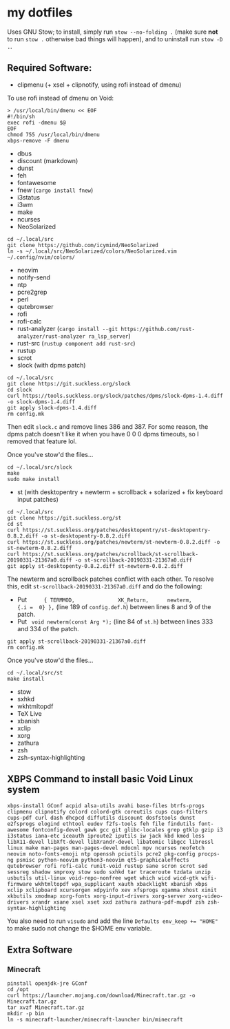 # my dotfiles

Uses GNU Stow; to install, simply run `stow --no-folding .` (make sure **not** to run `stow .`
otherwise bad things will happen), and to uninstall run `stow -D .`.

## Required Software:

- clipmenu (+ xsel + clipnotify, using rofi instead of dmenu)

To use rofi instead of dmenu on Void:
```
> /usr/local/bin/dmenu << EOF
#!/bin/sh
exec rofi -dmenu $@
EOF
chmod 755 /usr/local/bin/dmenu
xbps-remove -F dmenu
```
- dbus
- discount (markdown)
- dunst
- feh
- fontawesome
- fnew (`cargo install fnew`)
- i3status
- i3wm
- make
- ncurses
- NeoSolarized
```
cd ~/.local/src
git clone https://github.com/icymind/NeoSolarized
ln -s ~/.local/src/NeoSolarized/colors/NeoSolarized.vim ~/.config/nvim/colors/
```
- neovim
- notify-send
- ntp
- pcre2grep
- perl
- qutebrowser
- rofi
- rofi-calc
- rust-analyzer (`cargo install --git https://github.com/rust-analyzer/rust-analyzer ra_lsp_server`)
- rust-src (`rustup component add rust-src`)
- rustup
- scrot
- slock (with dpms patch)
```
cd ~/.local/src
git clone https://git.suckless.org/slock
cd slock
curl https://tools.suckless.org/slock/patches/dpms/slock-dpms-1.4.diff -o slock-dpms-1.4.diff
git apply slock-dpms-1.4.diff
rm config.mk
```
Then edit `slock.c` and remove lines 386 and 387. For some reason, the dpms patch doesn't like it when you have 0 0 0 dpms timeouts, so I removed that feature lol.

Once you've stow'd the files...
```
cd ~/.local/src/slock
make
sudo make install
```
- st (with desktopentry + newterm + scrollback + solarized + fix keyboard input patches)
```
cd ~/.local/src
git clone https://git.suckless.org/st
cd st
curl https://st.suckless.org/patches/desktopentry/st-desktopentry-0.8.2.diff -o st-desktopentry-0.8.2.diff
curl https://st.suckless.org/patches/newterm/st-newterm-0.8.2.diff -o st-newterm-0.8.2.diff
curl https://st.suckless.org/patches/scrollback/st-scrollback-20190331-21367a0.diff -o st-scrollback-20190331-21367a0.diff
git apply st-desktopenty-0.8.2.diff st-newterm-0.8.2.diff
```
The newterm and scrollback patches conflict with each other. To resolve this, edit
`st-scrollback-20190331-21367a0.diff` and do the following:
- Put ` 	{ TERMMOD,              XK_Return,      newterm,        {.i =  0} },` (line 189 of
  `config.def.h`) between lines 8 and 9 of the patch.
- Put ` void newterm(const Arg *);` (line 84 of `st.h`) between lines 333 and 334 of the patch.
```
git apply st-scrollback-20190331-21367a0.diff
rm config.mk
```
Once you've stow'd the files...
```
cd ~/.local/src/st
make install
```
- stow
- sxhkd
- wkhtmltopdf
- TeX Live
- xbanish
- xclip
- xorg
- zathura
- zsh
- zsh-syntax-highlighting

## XBPS Command to install basic Void Linux system

	xbps-install GConf acpid alsa-utils avahi base-files btrfs-progs clipmenu clipnotify colord colord-gtk coreutils cups cups-filters cups-pdf curl dash dhcpcd diffutils discount dosfstools dunst e2fsprogs elogind ethtool eudev f2fs-tools feh file findutils font-awesome fontconfig-devel gawk gcc git glibc-locales grep gtklp gzip i3 i3status iana-etc iceauth iproute2 iputils iw jack kbd kmod less libX11-devel libXft-devel libXrandr-devel libatomic libgcc libressl linux make man-pages man-pages-devel mdocml mpv ncurses neofetch neovim noto-fonts-emoji ntp openssh pciutils pcre2 pkg-config procps-ng psmisc python-neovim python3-neovim qt5-graphicaleffects qutebrowser rofi rofi-calc runit-void rustup sane scron scrot sed sessreg shadow smproxy stow sudo sxhkd tar traceroute tzdata unzip usbutils util-linux void-repo-nonfree wget which wicd wicd-gtk wifi-firmware wkhtmltopdf wpa_supplicant xauth xbacklight xbanish xbps xclip xclipboard xcursorgen xdpyinfo xev xfsprogs xgamma xhost xinit xkbutils xmodmap xorg-fonts xorg-input-drivers xorg-server xorg-video-drivers xrandr xsane xsel xset xxd zathura zathura-pdf-mupdf zsh zsh-syntax-highlighting

You also need to run `visudo` and add the line `Defaults env_keep += "HOME"` to make sudo not change
the $HOME env variable.

## Extra Software

### Minecraft

```
pinstall openjdk-jre GConf
cd /opt
curl https://launcher.mojang.com/download/Minecraft.tar.gz -o Minecraft.tar.gz
tar xvzf Minecraft.tar.gz
mkdir -p bin
ln -s minecraft-launcher/minecraft-launcher bin/minecraft
```

